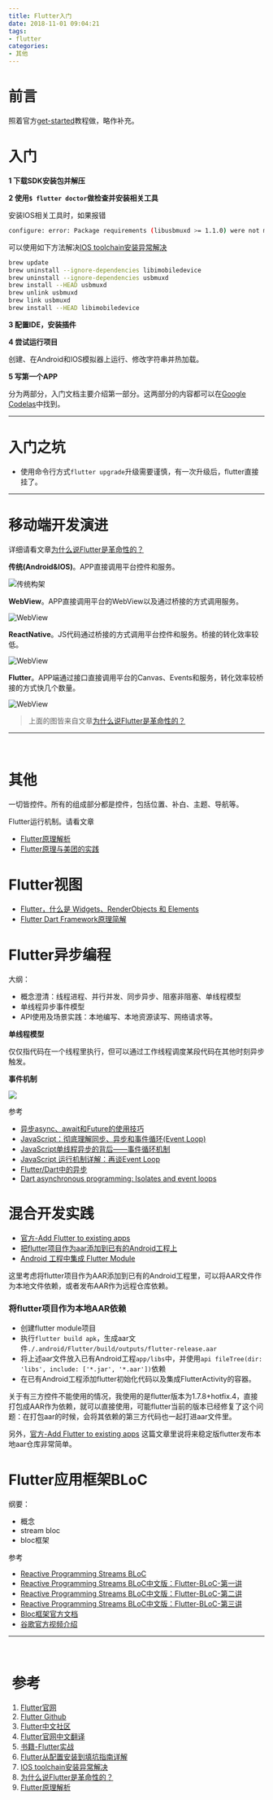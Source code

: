 ```yaml
---
title: Flutter入门
date: 2018-11-01 09:04:21
tags:
- flutter
categories:
- 其他
---
```


# 前言

照着官方[get-started](https://flutter.io/get-started/install/)教程做，略作补充。

<!-- more -->

# 入门

**1 下载SDK安装包并解压**

**2 使用`$ flutter doctor`做检查并安装相关工具**

安装IOS相关工具时，如果报错

```bash
configure: error: Package requirements (libusbmuxd >= 1.1.0) were not met:
```

可以使用如下方法解决[IOS toolchain安装异常解决](https://stackoverflow.com/questions/52602425/libusbmuxd-version-error-during-flutter-install/52604913#52604913)

```bash
brew update
brew uninstall --ignore-dependencies libimobiledevice
brew uninstall --ignore-dependencies usbmuxd
brew install --HEAD usbmuxd
brew unlink usbmuxd
brew link usbmuxd
brew install --HEAD libimobiledevice
```

**3 配置IDE，安装插件**

**4 尝试运行项目**

创建、在Android和IOS模拟器上运行、修改字符串并热加载。

**5  写第一个APP** 

分为两部分，入门文档主要介绍第一部分。这两部分的内容都可以在[Google Codelas](https://codelabs.developers.google.com/?cat=Flutter)中找到。

-----

# 入门之坑

* 使用命令行方式`flutter upgrade`升级需要谨慎，有一次升级后，flutter直接挂了。

-- -- --





# 移动端开发演进

详细请看文章[为什么说Flutter是革命性的？](<http://www.infoq.com/cn/articles/why-is-flutter-revolutionary>)

**传统(Android&IOS)**。APP直接调用平台控件和服务。

![传统构架](/images/mobile_dev_oem.png)

**WebView**。APP直接调用平台的WebView以及通过桥接的方式调用服务。

![WebView](/images/mobile_dev_webview.png)

**ReactNative**。JS代码通过桥接的方式调用平台控件和服务。桥接的转化效率较低。

![WebView](/images/mobile_dev_rn.png)

**Flutter**。APP端通过接口直接调用平台的Canvas、Events和服务，转化效率较桥接的方式快几个数量。

![WebView](/images/mobile_dev_flutter.png)

> 上面的图皆来自文章[为什么说Flutter是革命性的？](<http://www.infoq.com/cn/articles/why-is-flutter-revolutionary>)

-----

<br>



# 其他

一切皆控件。所有的组成部分都是控件，包括位置、补白、主题、导航等。

Flutter运行机制。请看文章

- [Flutter原理解析](https://mp.weixin.qq.com/s/CQQXD0TrlbaNWjoClIcDtw)
- [Flutter原理与美团的实践](https://www.jianshu.com/p/e6cd8584fdbb)



# Flutter视图

- [Flutter，什么是 Widgets、RenderObjects 和 Elements](https://juejin.im/post/5b4c6054e51d4519475f1d5d#heading-1)
- [Flutter Dart Framework原理简解](https://www.stephenw.cc/2018/05/28/flutter-dart-framework/)

# Flutter异步编程

大纲：

- 概念澄清：线程进程、并行并发、同步异步、阻塞非阻塞、单线程模型
- 单线程异步事件模型
- API使用及场景实践：本地编写、本地资源读写、网络请求等。



**单线程模型**

仅仅指代码在一个线程里执行，但可以通过工作线程调度某段代码在其他时刻异步触发。



**事件机制**

![](https://segmentfault.com/img/bVxLvF)



参考

- [异步async、await和Future的使用技巧](https://segmentfault.com/a/1190000014396421)
- [JavaScript：彻底理解同步、异步和事件循环(Event Loop)](https://segmentfault.com/a/1190000004322358)
- [JavaScript单线程异步的背后——事件循环机制](https://zhuanlan.zhihu.com/p/27035708)
- [JavaScript 运行机制详解：再谈Event Loop](http://www.ruanyifeng.com/blog/2014/10/event-loop.html)
- [Flutter/Dart中的异步](https://juejin.im/post/5c4875f86fb9a049ff4e78cf)
- [Dart asynchronous programming: Isolates and event loops](https://medium.com/dartlang/dart-asynchronous-programming-isolates-and-event-loops-bffc3e296a6a)

# 混合开发实践

- [官方-Add Flutter to existing apps](https://github.com/flutter/flutter/wiki/Add-Flutter-to-existing-apps#experiment-turn-the-flutter-project-into-a-module)
- [把flutter项目作为aar添加到已有的Android工程上](https://www.kikt.top/posts/flutter/exists/android-as-aar-to-maven/)
- [Android 工程中集成 Flutter Module](https://allenwu.itscoder.com/add-flutter-in-android)

这里考虑将flutter项目作为AAR添加到已有的Android工程里，可以将AAR文件作为本地文件依赖，或者发布AAR作为远程仓库依赖。

### 将flutter项目作为本地AAR依赖

- 创建flutter module项目
- 执行`flutter build apk`，生成aar文件`./.android/Flutter/build/outputs/flutter-release.aar`
- 将上述aar文件放入已有Android工程`app/libs`中，并使用`api fileTree(dir: 'libs', include: ['*.jar', '*.aar'])`依赖
- 在已有Android工程添加flutter初始化代码以及集成FlutterActivity的容器。

关于有三方控件不能使用的情况，我使用的是flutter版本为1.7.8+hotfix.4，直接打包成AAR作为依赖，就可以直接使用，可能flutter当前的版本已经修复了这个问题：在打包aar的时候，会将其依赖的第三方代码也一起打进aar文件里。

另外，[官方-Add Flutter to existing apps](https://github.com/flutter/flutter/wiki/Add-Flutter-to-existing-apps#experiment-turn-the-flutter-project-into-a-module) 这篇文章里说将来稳定版flutter发布本地aar仓库非常简单。





# Flutter应用框架BLoC

纲要：

- 概念
- stream bloc
- bloc框架

参考

- [Reactive Programming Streams BLoC](https://www.didierboelens.com/2018/08/reactive-programming---streams---bloc/)
- [Reactive Programming Streams BLoC中文版：Flutter-BLoC-第一讲](https://juejin.im/post/5ca396b5518825440563e0f5)
- [Reactive Programming Streams BLoC中文版：Flutter-BLoC-第二讲]([https://silencezhou.github.io/2019/03/14/Flutter-BLoC-%E7%AC%AC%E4%BA%8C%E8%AE%B2/](https://silencezhou.github.io/2019/03/14/Flutter-BLoC-第二讲/))
- [Reactive Programming Streams BLoC中文版：Flutter-BLoC-第三讲]([https://silencezhou.github.io/2019/04/03/Flutter-BLoC-%E7%AC%AC%E4%B8%89%E8%AE%B2/](https://silencezhou.github.io/2019/04/03/Flutter-BLoC-第三讲/))
- [Bloc框架官方文档](https://felangel.github.io/bloc/#/gettingstarted)
- [谷歌官方视频介绍](https://www.youtube.com/watch?v=PLHln7wHgPE)

----

<br>

#  参考

1. [Flutter官网](https://flutter.io/get-started/install/)
2. [Flutter Github](https://github.com/flutter/flutter)
3. [Flutter中文社区](https://flutter-io.cn/#section-keynotes)
4. [Flutter官网中文翻译](https://flutterchina.club/get-started/install/)
5. [书籍-Flutter实战](https://book.flutterchina.club/)
6. [Flutter从配置安装到填坑指南详解](https://github.com/AweiLoveAndroid/Flutter-learning/blob/master/readme/Flutter%E4%BB%8E%E9%85%8D%E7%BD%AE%E5%AE%89%E8%A3%85%E5%88%B0%E5%A1%AB%E5%9D%91%E6%8C%87%E5%8D%97%E8%AF%A6%E8%A7%A3.md)
7. [IOS toolchain安装异常解决](https://stackoverflow.com/questions/52602425/libusbmuxd-version-error-during-flutter-install/52604913#52604913)
8. [为什么说Flutter是革命性的？](<http://www.infoq.com/cn/articles/why-is-flutter-revolutionary>)
9. [Flutter原理解析](https://mp.weixin.qq.com/s/CQQXD0TrlbaNWjoClIcDtw)